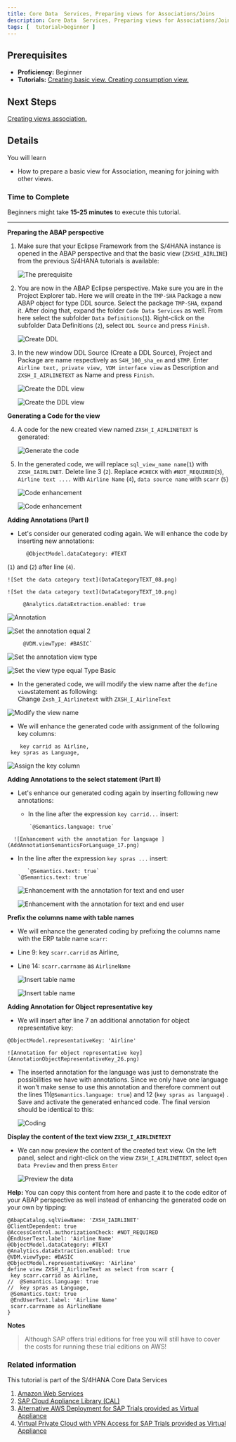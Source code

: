 ```yaml
---
title: Core Data  Services, Preparing views for Associations/Joins
description: Core Data  Services, Preparing views for Associations/Joins
tags: [  tutorial>beginner ]
---
```

## Prerequisites  
 - **Proficiency:** Beginner
 - **Tutorials:** [Creating basic view. Creating consumption view. ](http://go.sap.com/developer/tutorial-navigator.html)

## Next Steps
[Creating views association. ](http://go.sap.com/developer/tutorials/s4hana-cds-associations.html)


## Details
You will learn  
- How to prepare a basic view for Association, meaning for joining with other views.

### Time to Complete
 Beginners might take **15-25 minutes** to execute this tutorial.

---

**Preparing the ABAP perspective**

1. Make sure that your Eclipse Framework from the S/4HANA instance is opened in the ABAP perspective and that the basic view (`ZXSHI_AIRLINE`) from the previous S/4HANA tutorials is available:

     ![The prerequisite](Prerequisite01.png)

2. You are now in the ABAP Eclipse perspective. Make sure you are in the Project Explorer tab. Here we will create in the `TMP-SHA` Package a new ABAP object for type DDL source.
Select the package `TMP-SHA`, expand it. After doing that, expand the folder `Code Data Services` as well. From here select the subfolder `Data Definitions`(`1`).  Right-click on the subfolder Data Definitions (`2`),  select `DDL Source` and press `Finish`.  

    ![Create DDL](BuildDDL_02.png)


3. In the new window DDL Source (Create a DDL Source), Project and Package are name respectively as `S4H_100_sha_en` and `$TMP`. Enter `Airline text, private view, VDM interface view`  as Description and `ZXSH_I_AIRLINETEXT` as Name and press `Finish`.

    ![Create the DDL view](BuildDDL_03.png)

    ![Create the DDL view](BuildDDL_04.png)

**Generating a Code for the view**

4. A code for the new created view named `ZXSH_I_AIRLINETEXT` is generated:

    ![Generate the code](GeneratedCode_05.png)

5. In the generated code, we will replace `sql_view_name name`(`1`) with  `ZXSH_IAIRLINET`. Delete line 3 (`2`). Replace `#CHECK` with `#NOT_REQUIRED`(`3`), `Airline text ....` with `Airline Name` (`4`), `data source name` with `scarr` (`5`)

    ![Code enhancement](ReplaceWith_06.png)

    ![Code enhancement](ReplaceWith_6_1.png)


**Adding Annotations (Part I)**

- Let's consider our generated coding again. We will enhance the code by inserting new annotations:
``` abap
      @ObjectModel.dataCategory: #TEXT
```
(`1`) and (`2`) after line (`4`).

    ![Set the data category text](DataCategoryTEXT_08.png)

    ![Set the data category text](DataCategoryTEXT_10.png)

 ``` abap
      @Analytics.dataExtraction.enabled: true
```

  ![Annotation](AnnotationDataExtraction_11.png)

  ![Set the annotation equal  2](AnnotationDataExtractionTrue_12.png)

 ``` abap
      @VDM.viewType: #BASIC`
 ```
  ![Set the annotation view type](AnnotationViewType_13.png)

  ![Set the view type equal Type Basic](AnnotationViewTypeBASIC_14.png)

- In the generated code, we will modify the view name after the `define view`statement as following:  
Change `Zxsh_I_Airlinetext` with `ZXSH_I_AirlineText`

 ![Modify the view name](ViewNameUpperCase_15.png)

- We will enhance the generated code with assignment of the following key columns:

 ``` abap
     key carrid as Airline,
  key spras as Language,
 ```    

  ![Assign the key column](KeysColumnsAssignment_16.png)


**Adding Annotations to the select statement (Part II)**   

- Let's enhance our generated coding again by inserting following new annotations:

  - In the line after the expression `key carrid...` insert:
``` abap
       `@Semantics.language: true`
```
      ![Enhancement with the annotation for language ](AddAnnotationSemanticsForLanguage_17.png)

  - In the line after the expression   `key spras ...` insert:
    ``` abap
       `@Semantics.text: true`
    `@Semantics.text: true`
    ```
       ![Enhancement with the annotation for text and end user](SemanticsTextAndEndUserAnnotation_19.png)

       ![Enhancement with the annotation for text and end user](SemanticsTextAndEndUserAnnotation_20.png)

**Prefix the columns name with table names**

-  We will enhance the generated coding by prefixing the columns name with the ERP table name `scarr`:

  - Line 9:  key `scarr.carrid` as Airline,
  - Line 14: `scarr.carrname` as `AirlineName`

      ![Insert table name ](InsertTableName_21.png)

      ![Insert table name](InsertTableName_22.png)

**Adding Annotation for Object representative key**

- We will insert after line 7 an additional annotation for object representative key:

 `@ObjectModel.representativeKey: 'Airline'`

    ![Annotation for object representative key](AnnotationObjectRepresentativeKey_26.png)

- The inserted annotation for the language was just to demonstrate the possibilities  we have with annotations. Since we only have one language  it won't make sense to use this annotation and therefore comment out the lines 11(`@Semantics.language: true`) and 12 (`key spras as language`) . Save and activate the generated enhanced code. The final version should be identical to this:

    ![Coding](FinalTextViewCode_25.png)

**Display the content of the text view `ZXSH_I_AIRLINETEXT`**

- We can now preview the content of the created text view. On the left panel, select and right-click on the view `ZXSH_I_AIRLINETEXT`, select `Open Data Preview` and then press `Enter`

    ![Preview the data](TexViewDataPreview_27.png)

**Help:** You can copy this content from here and paste it to the code editor of your ABAP perspective as well instead of enhancing the generated code on your own by tipping:

``` abap
@AbapCatalog.sqlViewName: 'ZXSH_IAIRLINET'
@ClientDependent: true
@AccessControl.authorizationCheck: #NOT_REQUIRED
@EndUserText.label: 'Airline Name'
@ObjectModel.dataCategory: #TEXT
@Analytics.dataExtraction.enabled: true
@VDM.viewType: #BASIC
@ObjectModel.representativeKey: 'Airline'
define view ZXSH_I_AirlineText as select from scarr {
 key scarr.carrid as Airline,
//  @Semantics.language: true
//  key spras as Language,  
 @Semantics.text: true
 @EndUserText.label: 'Airline Name'
 scarr.carrname as AirlineName
}
```

**Notes**
> Although SAP offers trial editions for free you will still have to cover the costs for running these trial editions on AWS!

### Related information
This tutorial is part of the S/4HANA Core Data Services

1. [Amazon Web Services](http://aws.amazon.com/)
2. [SAP Cloud Appliance Library (CAL)](https://scn.sap.com/community/cloud-appliance-library)
3. [Alternative AWS Deployment for SAP Trials provided as Virtual Appliance](https://scn.sap.com/docs/DOC-46908)
4. [Virtual Private Cloud with VPN Access for SAP Trials provided as Virtual Appliance](https://scn.sap.com/docs/DOC-46629)
